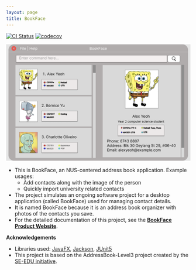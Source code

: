```yaml
---
layout: page
title: BookFace
---
```

[![CI Status](https://github.com/se-edu/addressbook-level3/workflows/Java%20CI/badge.svg)](https://github.com/AY2223S2-CS2103-F11-4/tp/actions)
[![codecov](https://codecov.io/gh/nus-cs2103-AY2223S2/tp/branch/master/graph/badge.svg?token=SNV76O467D)](https://codecov.io/gh/nus-cs2103-AY2223S2/tp)

![Ui](images/Ui.png)

* This is BookFace, an NUS-centered address book application.
  Example usages:
    * Add contacts along with the image of the person
    * Quickly import university related contacts
* The project simulates an ongoing software project for a desktop application (called BookFace) used for managing
  contact details.
* It is named BookFace because it is an address book organizer with photos of the contacts you save.
* For the detailed documentation of this project, see
  the **[BookFace Product Website](https://ay2223s2-cs2103-f11-4.github.io/tp/)**.

**Acknowledgements**

* Libraries used: [JavaFX](https://openjfx.io/), [Jackson](https://github.com/FasterXML/jackson), [JUnit5](https://github.com/junit-team/junit5)
* This project is based on the AddressBook-Level3 project created by the [SE-EDU initiative](https://se-education.org).
